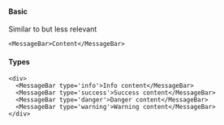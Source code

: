 #### Basic
Similar to <Message> but less relevant
```
<MessageBar>Content</MessageBar>
```

#### Types
```
<div>
  <MessageBar type='info'>Info content</MessageBar>
  <MessageBar type='success'>Success content</MessageBar>
  <MessageBar type='danger'>Danger content</MessageBar>
  <MessageBar type='warning'>Warning content</MessageBar>
</div>
```
